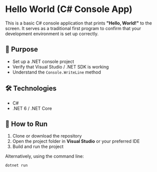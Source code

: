 # Hello World (C# Console App)

This is a basic C# console application that prints **"Hello, World!"** to the screen. It serves as a traditional first program to confirm that your development environment is set up correctly.

## 🧠 Purpose

- Set up a .NET console project
- Verify that Visual Studio / .NET SDK is working
- Understand the `Console.WriteLine` method

## 🛠️ Technologies

- C#
- .NET 6 / .NET Core

## 🚀 How to Run

1. Clone or download the repository
2. Open the project folder in **Visual Studio** or your preferred IDE
3. Build and run the project

Alternatively, using the command line:

```bash
dotnet run

